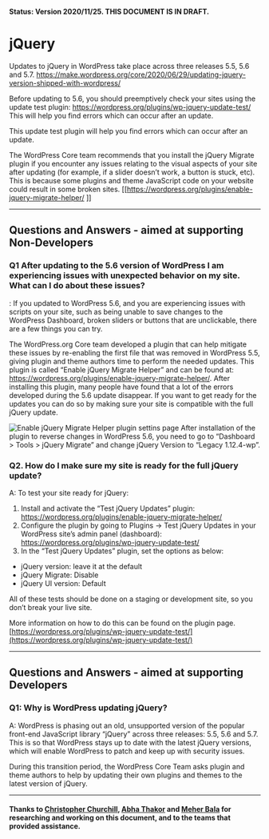 **Status: Version 2020/11/25. THIS DOCUMENT IS IN DRAFT.**

# jQuery

Updates to jQuery in WordPress take place across three releases 5.5, 5.6 and 5.7.
https://make.wordpress.org/core/2020/06/29/updating-jquery-version-shipped-with-wordpress/   

Before updating to 5.6, you should preemptively check your sites using the update test plugin: https://wordpress.org/plugins/wp-jquery-update-test/    
This will help you find errors which can occur after an update.

This update test plugin will help you find errors which can occur after an update.

The WordPress Core team recommends that you install the jQuery Migrate plugin if you encounter any issues relating to the visual aspects of your site after updating (for example, if a slider doesn’t work, a button is stuck, etc). This is because some plugins and theme JavaScript code on your website could result in some broken sites. [[https://wordpress.org/plugins/enable-jquery-migrate-helper/ ]]


***

## Questions and Answers - aimed at supporting Non-Developers 

### Q1  After updating to the 5.6 version of WordPress I am experiencing issues with unexpected behavior on my site. What can I do about these issues?

: If you updated to WordPress 5.6, and you are experiencing issues with scripts on your site, such as being unable to save changes to the WordPress Dashboard, broken sliders or buttons that are unclickable, there are a few things you can try. 

The WordPress.org Core team developed a plugin that can help mitigate these issues by re-enabling the first file that was removed in WordPress 5.5, giving plugin and theme authors time to perform the needed updates. This plugin is called “Enable jQuery Migrate Helper” and can be found at: https://wordpress.org/plugins/enable-jquery-migrate-helper/.  After installing this plugin, many people have found that a lot of the errors developed during the 5.6 update disappear. If you want to get ready for the updates you can do so by making sure your site is compatible with the full jQuery update. 

![Enable jQuery Migrate Helper plugin settins page](https://github.com/wpmarketingteam/WP5.6Marcomms/blob/master/Questions%20and%20Answers/images/jquery-migrate-plugin.png  "Enable jQuery Migrate Helper plugin settins page")
After installation of the plugin to reverse changes in WordPress 5.6, you need to go to “Dashboard > Tools > jQuery Migrate” and change jQuery Version to “Legacy 1.12.4-wp”.

### Q2. How do I make sure my site is ready for the full jQuery update? 

A: To test your site ready for jQuery:
1. Install and activate the “Test jQuery Updates” plugin: https://wordpress.org/plugins/enable-jquery-migrate-helper/
2. Configure the plugin by going to Plugins -> Test jQuery Updates in your WordPress site’s admin panel (dashboard): https://wordpress.org/plugins/wp-jquery-update-test/ 
3. In the “Test jQuery Updates” plugin, set the options as below:
 - jQuery version: leave it at the default 
 - jQuery Migrate: Disable
 - jQuery UI version: Default

All of these tests should be done on a staging or development site, so you don’t break your live site. 

More information on how to do this can be found on the plugin page. [https://wordpress.org/plugins/wp-jquery-update-test/](https://wordpress.org/plugins/wp-jquery-update-test/)

***

## Questions and Answers - aimed at supporting Developers 

### Q1: Why is WordPress updating jQuery?
A: WordPress is phasing out an old, unsupported version of the popular front-end JavaScript library “jQuery” across three releases: 5.5, 5.6 and 5.7. This is so that WordPress stays up to date with the latest jQuery versions, which will enable WordPress to patch and keep up with  security issues. 

During this transition period, the WordPress Core Team asks plugin and theme authors to help by updating their own plugins and themes to the latest version of jQuery.


***


#### Thanks to [Christopher Churchill](https://profiles.wordpress.org/vimes1984/), [Abha Thakor](https://profiles.wordpress.org/webcommsat/) and [Meher Bala](https://profiles.wordpress.org/meher/) for researching and working on this document, and to the teams that provided assistance.



 

